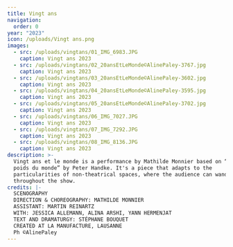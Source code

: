 ```yaml
---
title: Vingt ans
navigation:
  order: 0
year: "2023"
icon: /uploads/Vingt ans.png
images:
  - src: /uploads/vingtans/01_IMG_6983.JPG
    caption: Vingt ans 2023
  - src: /uploads/vingtans/02_20ansEtLeMonde©AlinePaley-3767.jpg
    caption: Vingt ans 2023
  - src: /uploads/vingtans/03_20ansEtLeMonde©AlinePaley-3602.jpg
    caption: Vingt ans 2023
  - src: /uploads/vingtans/04_20ansEtLeMonde©AlinePaley-3595.jpg
    caption: Vingt ans 2023
  - src: /uploads/vingtans/05_20ansEtLeMonde©AlinePaley-3702.jpg
    caption: Vingt ans 2023
  - src: /uploads/vingtans/06_IMG_7027.JPG
    caption: Vingt ans 2023
  - src: /uploads/vingtans/07_IMG_7292.JPG
    caption: Vingt ans 2023
  - src: /uploads/vingtans/08_IMG_8136.JPG
    caption: Vingt ans 2023
description: >-
  Vingt ans et le monde is a performance by Mathilde Monnier based on “Le
  poids du monde” by Peter Handke. It's a piece that adapts to the
  particularities of non-theatrical spaces, where the audience can wander
  throughout the show.
credits: |-
  SCENOGRAPHY
  DIRECTION & CHOREOGRAPHY: MATHILDE MONNIER
  ASSISTANT: MARTIN REINARTZ
  WITH: JESSICA ALLEMANN, ALINA ARSHI, YANN HERMENJAT
  TEXT AND DRAMATURGY: STÉPHANE BOUQUET
  CREATED AT LA MANUFACTURE, LAUSANNE
  Ph ©AlinePaley
---
```

